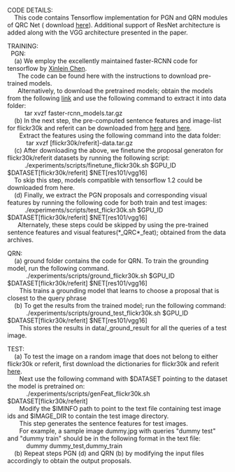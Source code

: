 <p>CODE DETAILS: <br />
 &nbsp &nbsp This code contains Tensorflow implementation for PGN and QRN modules of QRC Net ( download <a href="https://arxiv.org/pdf/1708.01676">here</a>). Additional
    support of ResNet architecture is added along with the VGG architecture presented in the paper.  </p>

<p>TRAINING: <br />
 &nbsp&nbspPGN: <br />
&nbsp&nbsp&nbsp&nbsp(a) We employ the excellently maintained faster-RCNN code for tensorflow by <a href="https://github.com/endernewton/tf-faster-rcnn">Xinlein Chen</a>.<br />
&nbsp&nbsp&nbsp&nbsp&nbsp&nbspThe code can be found here with the instructions to download pre-trained models.<br />
 &nbsp&nbsp&nbsp&nbsp&nbsp&nbspAlternatively, to download the pretrained models; obtain the models from the following <a href="https://drive.google.com/file/d/1hDZF-6e5LXEEuhcBrIJhZ4AcKtaAjfRB/view?usp=sharing">link</a> and use the following command to extract it into data folder: <br />
&nbsp&nbsp&nbsp&nbsp&nbsp&nbsp&nbsp&nbsp&nbsp tar xvzf faster-rcnn_models.tar.gz <br />
&nbsp&nbsp&nbsp&nbsp(b) In the next step, the pre-computed sentence features and image-list for flickr30k and referit can be downloaded from <a href="https://drive.google.com/file/d/1UcI60Xf4LUTRWA7OqB_FJNPxg6sk661x/view?usp=sharing">here</a> and <a href="https://drive.google.com/file/d/1seluBU4NkUa3R4-ScxqVt9Lcji94rJil/view?usp=sharing">here</a>. <br />
&nbsp&nbsp&nbsp&nbsp&nbsp&nbsp Extract the features using the following command into the data folder: <br />
&nbsp&nbsp&nbsp&nbsp&nbsp&nbsp&nbsp&nbsp&nbsp&nbsp tar xvzf [flickr30k/referit]-data.tar.gz <br />
&nbsp&nbsp&nbsp&nbsp(c) After downloading the above, we finetune the proposal generaton for flickr30k/referit datasets by running the following script: <br />
&nbsp&nbsp&nbsp&nbsp&nbsp&nbsp&nbsp&nbsp&nbsp&nbsp./experiments/scripts/finetune_flickr30k.sh $GPU_ID $DATASET[flickr30k/referit] $NET[res101/vgg16] <br />
&nbsp&nbsp&nbsp&nbspTo skip this step, models compatible with tensorflow 1.2 could be downloaded from here. <br />
&nbsp&nbsp&nbsp&nbsp(d) Finally, we extract the PGN proposals and corresponding visual features by running the following code for both train and test images: <br />
&nbsp&nbsp&nbsp&nbsp&nbsp&nbsp&nbsp&nbsp&nbsp&nbsp./experiments/scripts/test_flickr30k.sh $GPU_ID $DATASET[flickr30k/referit] $NET[res101/vgg16] <br />
&nbsp&nbsp&nbsp&nbsp&nbsp&nbspAlternately, these steps could be skipped by using the pre-trained sentence features and visual features(*_QRC*_feat); obtained from the data archives.  <br /> </p>

<p>QRN:  <br />
&nbsp&nbsp&nbsp&nbsp(a) ground folder contains the code for QRN. To train the grounding model, run the following command. <br />
&nbsp&nbsp&nbsp&nbsp&nbsp&nbsp&nbsp&nbsp&nbsp&nbsp ./experiments/scripts/ground_flickr30k.sh $GPU_ID $DATASET[flickr30k/referit] $NET[res101/vgg16] <br />
&nbsp&nbsp&nbsp&nbsp&nbsp&nbsp This trains a grounding model that learns to choose a proposal that is closest to the query phrase <br />
&nbsp&nbsp&nbsp&nbsp(b) To get the results from the trained model; run the following command: <br />
&nbsp&nbsp&nbsp&nbsp&nbsp&nbsp&nbsp&nbsp&nbsp&nbsp ./experiments/scripts/ground_test_flickr30k.sh $GPU_ID $DATASET[flickr30k/referit] $NET[res101/vgg16] <br />
 &nbsp&nbsp&nbsp&nbsp&nbsp&nbsp This stores the results in data/<dataset>_ground_result for all the queries of a test image. <br /> </p>

<p>TEST:<br />
&nbsp&nbsp&nbsp&nbsp(a) To test the image on a random image that does not belong to either flickr30k or referit, first download the
    dictionaries for flickr30k and referit <a href="https://drive.google.com/file/d/1dt5m1-7mY3FAB6U5xwh1MpzsAZShBHyt/view?usp=sharing">here</a>. <br />
&nbsp&nbsp&nbsp&nbsp&nbsp&nbsp Next use the following command with $DATASET pointing to the dataset the model is pretrained on: <br />
&nbsp&nbsp&nbsp&nbsp&nbsp&nbsp&nbsp&nbsp&nbsp&nbsp ./experiments/scripts/genFeat_flickr30k.sh  $DATASET[flickr30k/referit] <br />
&nbsp&nbsp&nbsp&nbsp&nbsp&nbsp Modify the $IMINFO path to point to the text file containing test image ids and $IMAGE_DIR to contain the test image directory. <br />
&nbsp&nbsp&nbsp&nbsp&nbsp&nbsp This step generates the sentence features for test images. <br />
&nbsp&nbsp&nbsp&nbsp&nbsp&nbsp For example, a sample image dummy.jpg with queries "dummy test" and "dummy train" should be in the following format in the text file: <br />
&nbsp&nbsp&nbsp&nbsp&nbsp&nbsp&nbsp&nbsp&nbsp&nbsp dummy dummy_test,dummy_train <br />
&nbsp&nbsp&nbsp&nbsp(b) Repeat steps PGN (d) and QRN (b) by modifying the input files accordingly to obtain the output proposals.  </p>

